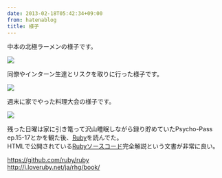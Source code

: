 ```yaml
---
date: 2013-02-18T05:42:34+09:00
from: hatenablog
title: 様子
---
```


<p>中本の北極ラーメンの様子です。</p><p><img src="http://dl.dropbox.com/u/5978869/image/20130218_053252.png"/></p><p>同僚やインターン生達とリスクを取りに行った様子です。</p><p><img src="http://dl.dropbox.com/u/5978869/image/20130218_053217.png"/></p><p>週末に家でやった料理大会の様子です。</p><p><img src="http://dl.dropbox.com/u/5978869/image/20130218_053551.png"/></p><p>残った日曜は家に引き篭って沢山睡眠しながら録り貯めていたPsycho-Pass ep.15-17とかを観た後、<a class="keyword" href="http://d.hatena.ne.jp/keyword/Ruby">Ruby</a>を読んでた。<br />
HTMLで公開されている<a class="keyword" href="http://d.hatena.ne.jp/keyword/Ruby">Ruby</a><a class="keyword" href="http://d.hatena.ne.jp/keyword/%A5%BD%A1%BC%A5%B9%A5%B3%A1%BC%A5%C9">ソースコード</a>完全解説という文書が非常に良い。</p><p><a href="https://github.com/ruby/ruby">https://github.com/ruby/ruby</a><br />
<a href="http://i.loveruby.net/ja/rhg/book/">http://i.loveruby.net/ja/rhg/book/</a></p>

